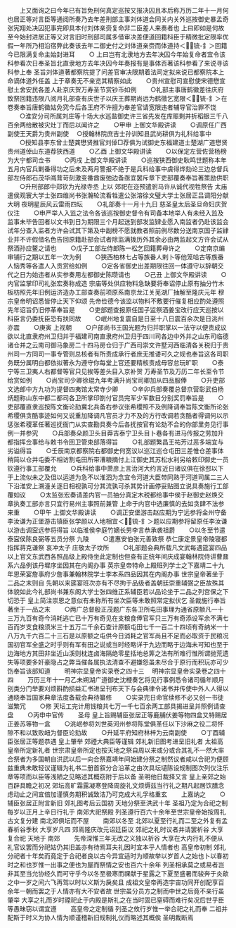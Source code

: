 <!-- { "loadSidebar": true } -->
　　上又面询之曰今年已有旨免刑何真定巡按又报决囚且本后称万历二年十一月何也居正等对言臣等通阅所奏乃去年差刑部主事刘体道会同关内关外巡按御史暴孟奇张宪翔处决囚犯事完即具本付刘体亲赍复命非二臣差人来奏者也  上曰即如是何故至今始封进居正等又对言旧时刑部司属多借审决差便道回籍科臣于精微批定限率优假一年所乃相沿宿弊此奏该去年二御史付之刘体道亲赍而体道持＜锍-釒＞回籍今已限满复命主始封进耳
　　○  上曰岂有北隶地方去年决囚今年始复命者宜令该科参看次日奉圣旨北直隶地方去年决囚今年奏报有是事体否著该科参看了来说寻该科参上奉  圣旨刘体道著都察院提了问差官审决限期着法司定拟来说已都察院本上命谪体道外任盖  上于章奏无不亲览其精察如此
　　○贵州宣慰司宣慰使宋德懋宣慰土舍安民各差人赴京庆贺万寿圣节赏钞币如例
　　○礼部主事唐鹤徵差往庆府致祭回籍违限八阅月礼部查有庆世子以庆王葬期尚远为鹤徵乞宽限＜锍-釒＞在卷奏奉旨唐鹤徵姑免究今后各王府不许擅为奉差官请宽限违者辅导官治罪不饶
　　○淮安分司所属刘庄等十场大水巡盐御史许三省先发在库赈剩并折稻银三千八百余两给散被灾灶丁而后以闻许之
　　○甲申  上御文华殿讲读
　　○调原任广西副使王天爵为贵州副使
　○授翰林院庶吉士孙训知县武尚耕俱为礼科给事中
　　○授知县李东曾士楚龚懋贤推官刘倬□荐俱为试御史东福建道士楚湖广道懋贤贵州道倬山东道荐狭西道
　　○乙酉  上御文华殿讲读
　　○以保定左营佐营杨榜为大宁都司佥书
　　○丙戌  上御文华殿讲读
　　○巡按狭西御史耿鸣世题称本年五月内官兵剿番得功之后未及两月警报不绝于是兵科给事中虞得烨劾论三边总督兵部左侍郎石茂华阘茸苛刻激变番酋废弛边备亟宜罢斥章下吏部覆奏奉旨著策励供职
　　○升刑部郎中郑钦为光禄寺丞  上以  郊祀在迩预遣驸马许从诚代视牲祭告  太庙遣侯观寰大学士张四维尚书张瀚轮流看牲遣公张溶徐文璧大学士张居正吕调阳分献  大明  夜明星辰风云雷雨四坛
　　○礼部奏十一月十九日  慈圣皇太后圣旦命妇庆贺仪注
　　○申严举人入监之法令各该巡按御史督令有司备本地举人有未经入监及监事未毕告回者以文书到日为期限三个月起送到部发监肄业愿入南监者仍赴该监会试年分查入监者方许会试其下第及中副榜不愿就教者照前例尽数分送南京国子监肄业并不许假借名色告回原籍赴部会试者除监满拨历外其余必由两监起文方许会试从祭酒孙应鳌之请也
　　○戊子工部左侍郎陈一松乞回籍葬母许之
　　○定南京编审铺行之期以五年一次为例
　　○狭西柏林七占等族番人剌卜等他笼哈古等族番人恼秀等各遣人入贡赏给如例
　　○定各省御史出差期限往回一体遵守以辞朝交代之日为始违者从实参奏用左都御史陈瓒请也
　　○己丑  上御文华殿讲读
　　○内官监掌印司礼张宏奏称成造  宗庙等处供应物料急缺要将奉诏停止原有抽分竹木板枋照先年旧例运济造办工部查奏前项原系南京龙江关芜湖厂抽解至隆庆元年  穆宗皇帝明诏悉皆停止天下仰颂  先帝俭德今该监以物料不敷要行催复相应酌处遵照先年诏旨仍旧停革奉旨是
　　○吏部题查报原任国子监祭酒姜宝改行应天巡按以科臣言仍委抚臣恐有扶同故
　　○岷州地复震自是日至十八日震百余次是日洮州亦震
　　○庚寅  上视朝
　　○户部尚书王国光题为归并职掌以一法守以便责成议欲以北直隶府州卫归并于福建司南直隶府州卫归于四川司各边中外并之山东司临德诸仓并之云南司御马象房二十四马房仓归于广西司崇文许墅河西临清各关税归于贵州司一方同司一事专管则总核者有所责成承行者庶无推诿可久之规也奉旨这各司职务既分属明白都依拟著永为遵守你每堂上官还要精核责成毋容怠玩旷职
　　○泰宁等三卫夷人右都督等官只见挨等差头目入京补贺  万寿圣节及万历二年长至令节给赏如例
　　○尚宝司少卿徐琨九年考满升尚宝司卿加从四品服俸
　　○升吏部文选郎中方九功为提督四夷馆太常寺少卿
　　○辛卯兵部奏覆总督京营彰武伯杨炳题称山东中都二都司各卫所掌印劄付官员完军少军数目分别奖罚奉旨是
　　○吏部覆直隶巡按陈文衡论劾冀北兵备右参议张希稷照不及例降调奉旨陈文衡所论张希稷俱贪酷事迹如何又说重加降调凡官员才力不及的方行改调若贪酷者得调何以示惩张希稷革任著巡抚衙门从实查勘具奏今后各抚按官有论劾不合的你部里务见行事例一并参究
　　○兵部奏朵颜卫头目莽吉泰宁卫头目卜巷各有进马传报之劳加升都指挥佥事给与敕书令回卫管束部落得旨
　　○礼部题繁昌王祐芳过恶多端宜与劣谥得旨
　　○壬辰南京都察院右都御史何宽议以巡江巡仓屯田三差惟仓差事体稍简以仓并屯委不相访割屯田所带漕粮摘付上江御史其苏松水利另给敕印御史一员钦遵行事工部覆允
　　○兵科给事中萧彦上言治河大约言近日诸议俱在徐邳以下于上流似未之及伹以运道为急不以淮泗为念宜令河道大臣带同熟于河道司属二三人下沿淮安上溯潼关逐日相视孰可分其流孰可杀其势计画停妥贴图立说具奏施行工部覆如议
　　○太监张宏奏请差内官一员抽分真定木税都给事中侯于赵御史赵焕交章执奏工部亦言只宜行易州主事照前兼管  上命于内官中选廉慎的去如贪肆不法参来重
　　○甲午  上御文华殿讲读
　　○调正安堡游击赵应期为宁远参将金州守备李汝谦为正堡游击镇臣张学颜以人地相宜＜锍-釒＞题以应期参将留原任李汝谦以游击调寍远参将得旨  以临淮侯李庭竹嫡长男李言恭承袭祖爵
　　○以冬至节遣泰寍侯陈良弼等五员分祭  九陵
　　○遣惠安伯张元善致祭  恭仁康定景皇帝陵寝都指挥蒋克谦祭  哀冲太子  庄敬太子坟所
　　○礼部题会典所载凡文武每遇筵宴四品以上官文东武西各照品级上殿侍坐此定制也但查有正统年间庆成宴翰林院侍讲曹鼐系六品例该丹墀序坐因其在内阁办事  英宗皇帝特命上殿班列学士之下嘉靖二十九年恩荣宴詹事府少詹事兼翰林院学士李本系四品因其在内阁办事  世宗皇帝著坐于二品之末则自  先朝以来筵宴班次亦有不尽拘于品级者盖朝廷崇重辅弼之臣故殊其体貌如此今礼部尚书兼东阁大学士张四维正系辅臣若以品论坐于二品之列宫保之下切恐于  皇上简注崇恩之意似有未称所有坐次臣等未敢照常定拟伏乞  圣裁施行奉旨著坐于一品之末
　　○两广总督殷正茂题广东各卫所屯田事理为通省原额凡一十三万九百有奇今消耗逃亡已十万有奇见在支粮食俸官军只三万有奇添设军余不满七百而岁支食粮须米三十五万二千余石查计原额屯田七千一百二十四顷有奇纳米一十八万九千六百二十三石是以原额之屯供今日消耗之官军尚且不足而必取资于民粮况国初官军全盛之时乎则有军有田之说或当时经略详于九边而略于边海未可知也至于边海地方其田非坐近山溪则枕连卤海隔绝零星括地总筭之法有所难行惟所谓抛荒遗失等项要多奸豪隐占之弊当催各属执法清查不避嫌怨虽未尽合于原行而积玩亦可少饬奉旨该部知道
　　明神宗显皇帝实录卷之四十三
　明神宗显皇帝实录卷之四十四
　　万历三年十一月乙未朔湖广道御史沈楩奏乞将见行事例悉令诸司循年顺月别类分门举要刈烦斟酌损益汇书进呈刊布天下与会典律令诸书并传使中外人人得以通晓奉旨国家典章法度备载会典待纂修
　　○实录完日命官续修不必又创一书徒滋繁冗
　　○修  天坛工完计用钱粮共七万一千七百余两工部具揭进呈并照例请查盘
　　○丙申中官传
　　圣母  皇上旨赐辅臣张居正等鹿脯伏姜等物四盒又特赐居正姜苏等物一盒
　　○洮岷参将刘世英河州参将陈堂俱革任以下沙麻之役二将怀隙不和以致败衄为督臣论劾故
　　○升延平府知府林梓为云南副使
　　○丁酉辅臣张居正等题恭遇  皇上肇举  郊禋大典臣等谨辑  郊礼新旧图考进呈旧礼者  太祖高皇帝所定新礼者  世宗肃皇帝所定也按天地之祭自周以来或分或合其礼不一然大率合祭者为多国朝自洪武以后一向合祭嘉靖年间始建分祭之制然议者咸以合祀为便顾兹重典未敢轻议谨辑为礼书二册首叙分合沿革之由次具坛壝陈设规制图次列仪注乐章等项而以臣等浅陋之见略述其概窃附于后以备  圣明他日裁择又言  皇上亲郊之始百辟具瞻之初况  郊坛高旷霜露凝寒登降周旋礼文烦缛兹当行礼之期凡起居饮膳念虑动止之间宜倍加谨慎务期积诚致洁乃可克成大礼孚格重玄
　　上嘉纳之
　　○辅臣张居正附言新旧  郊礼图考后云国初  天地分祭至洪武十年  圣祖乃定为合祀之制每岁以正月上辛日行礼于  南郊大祀祭殿  列圣遵行百六十余年至世宗皇帝始按周礼古文复分建  南北郊俱坛而不屋
　　南郊以冬至  北郊以夏至行礼而二至之外复有孟春祈谷季秋  大享岁凡四  郊焉隆庆改元诏廷臣议  郊祀之礼时议者并请罢祈谷  大享复合祀  天地于  南郊
　　先帝深惟三年无改之义独以祈谷  大享在大内行礼不便从礼官议罢而分祀姑仍其旧盖亦有待焉耳夫礼因时宜本乎人情者也  高皇帝初制  郊礼分祀者十年矣而竟定于合祀者良以古今异宜适时为顺故举以岁首人之始也卜以春初时之和也岁惟一出事之便也为屋而祭情之安也百六十余年  列圣相承莫之或易者岂非其至当允协经久而可守乎今以冬至极寒而祼献于星露之下夏至盛暑而骏奔于炎歊之中一岁之间六飞再驾以时以义斯为戾矣且  成祖文皇帝再造宇宙功同开创配享百余年一朝而罢之于人情亦有大不安者故  世宗虽分员方之制而中世之后竟不亲行虽肇举  大享之礼而岁时禋祀止于内殿是斯礼之在当时固已窒碍而难行矣况后世乎臣等愚昧窃以谓宜遵
　　高皇帝之定制循  列圣之攸行岁惟一举合祀之礼而奉  二祖并配斯于时义为协人情为顺谨稽新旧规制礼仪而略述其概俟  圣明裁断焉
